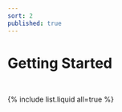 ```yaml
---
sort: 2
published: true
---
```

# Getting Started

```note


```
{% include list.liquid all=true %}
